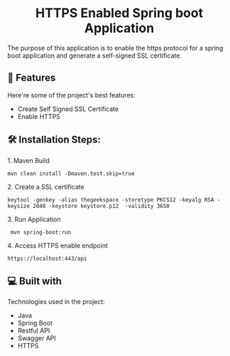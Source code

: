 <h1 align="center" id="title">HTTPS Enabled Spring boot Application</h1>

<p id="description">The purpose of this application is to enable the https protocol for a spring boot application and generate a self-signed SSL certificate.</p>

  
  
<h2>🧐 Features</h2>

Here're some of the project's best features:

*   Create Self Signed SSL Certificate
*   Enable HTTPS

<h2>🛠️ Installation Steps:</h2>

<p>1. Maven Build</p>

```
mvn clean install -Dmaven.test.skip=true
```

<p>2. Create a SSL certificate</p>

```
keytool -genkey -alias thegeekspace -storetype PKCS12 -keyalg RSA -keysize 2048 -keystore keystore.p12  -validity 3650
```

<p>3. Run Application</p>

```
 mvn spring-boot:run
```

<p>4. Access HTTPS enable endpoint</p>

```
https://localhost:443/api
```

  
  
<h2>💻 Built with</h2>

Technologies used in the project:

*   Java
*   Spring Boot
*   Restful API
*   Swagger API
*   HTTPS
